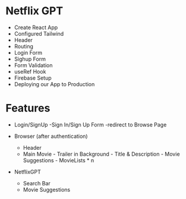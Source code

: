 # Netflix GPT

- Create React App
- Configured Tailwind
- Header
- Routing
- Login Form
- Sighup Form
- Form Validation
- useRef Hook
- Firebase Setup
- Deploying our App to Production


# Features

- Login/SignUp
  -Sign In/Sign Up Form
  -redirect to Browse Page
- Browser (after authentication)

  - Header
  - Main Movie - Trailer in Background - Title & Description - Movie Suggestions - MovieLists \* n

- NetflixGPT
  - Search Bar
  - Movie Suggestions
